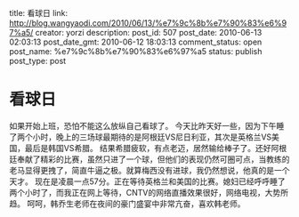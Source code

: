 title: 看球日
link: http://blog.wangyaodi.com/2010/06/13/%e7%9c%8b%e7%90%83%e6%97%a5/
creator: yorzi
description: 
post_id: 507
post_date: 2010-06-13 02:03:13
post_date_gmt: 2010-06-12 18:03:13
comment_status: open
post_name: %e7%9c%8b%e7%90%83%e6%97%a5
status: publish
post_type: post

# 看球日

如果开始上班，恐怕不能这么放纵自己看球了。 今天比昨天好一些，因为下午睡了两个小时，晚上的三场球最期待的是阿根廷VS尼日利亚，其次是英格兰VS美国，最后是韩国VS希腊。 结果希腊疲软，有点老迈，居然输给棒子了。还好阿根廷奉献了精彩的比赛，虽然只进了一个球，但他们的表现仍然可圈可点，当教练的老马显得更拽了，简直牛逼之极。就算梅西没有进球，我仍然想说，他真的是一个天才。 现在是凌晨一点57分。正在等待英格兰和美国的比赛。媳妇已经呼呼睡了两个小时了，而我正在网上等待，CNTV的网络直播效果很好，网络电视，大势所趋。 呵呵，韩乔生老师在夜间的豪门盛宴中非常亢奋，喜欢韩老师。